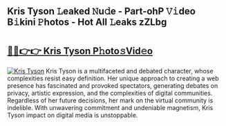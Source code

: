 ## Kris Tyson 𝙻eaked 𝙽u𝚍e - Part-ohP 𝚅𝚒deo B𝚒kini 𝙿hotos - Hot All 𝙻eaks zZLbg

# <h2><a href="http://ld0mh7t.urlbe.top/?page=Kris+Tyson">🔗🔗👉👉 Kris Tyson P𝚑oto𝚜Vid𝚎o</a></h2>

[![Kris Tyson](https://i.imgur.com/eBuTRDB.gif)](http://ld0mh7t.urlbe.top/?page=Kris+Tyson)
Kris Tyson is a multifaceted and debated character, whose complexities resist easy definition. Her unique approach to creating a web presence has fascinated and provoked spectators, generating debates on privacy, artistic expression, and the complexities of digital communities. Regardless of her future decisions, her mark on the virtual community is indelible. With unwavering commitment and undeniable magnetism, Kris Tyson impact on digital media is unstoppable.
